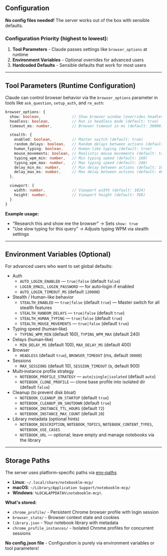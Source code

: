 ## Configuration

**No config files needed!** The server works out of the box with sensible defaults.

### Configuration Priority (highest to lowest):
1. **Tool Parameters** - Claude passes settings like `browser_options` at runtime
2. **Environment Variables** - Optional overrides for advanced users
3. **Hardcoded Defaults** - Sensible defaults that work for most users

---

## Tool Parameters (Runtime Configuration)

Claude can control browser behavior via the `browser_options` parameter in tools like `ask_question`, `setup_auth`, and `re_auth`:

```typescript
browser_options: {
  show: boolean,              // Show browser window (overrides headless)
  headless: boolean,          // Run in headless mode (default: true)
  timeout_ms: number,         // Browser timeout in ms (default: 30000)

  stealth: {
    enabled: boolean,         // Master switch (default: true)
    random_delays: boolean,   // Random delays between actions (default: true)
    human_typing: boolean,    // Human-like typing (default: true)
    mouse_movements: boolean, // Realistic mouse movements (default: true)
    typing_wpm_min: number,   // Min typing speed (default: 160)
    typing_wpm_max: number,   // Max typing speed (default: 240)
    delay_min_ms: number,     // Min delay between actions (default: 100)
    delay_max_ms: number,     // Max delay between actions (default: 400)
  },

  viewport: {
    width: number,            // Viewport width (default: 1024)
    height: number,           // Viewport height (default: 768)
  }
}
```

**Example usage:**
- "Research this and show me the browser" → Sets `show: true`
- "Use slow typing for this query" → Adjusts typing WPM via stealth settings

---

## Environment Variables (Optional)

For advanced users who want to set global defaults:
- Auth
  - `AUTO_LOGIN_ENABLED` — `true|false` (default `false`)
  - `LOGIN_EMAIL`, `LOGIN_PASSWORD` — for auto‑login if enabled
  - `AUTO_LOGIN_TIMEOUT_MS` (default `120000`)
- Stealth / Human-like behavior
  - `STEALTH_ENABLED` — `true|false` (default `true`) — Master switch for all stealth features
  - `STEALTH_RANDOM_DELAYS` — `true|false` (default `true`)
  - `STEALTH_HUMAN_TYPING` — `true|false` (default `true`)
  - `STEALTH_MOUSE_MOVEMENTS` — `true|false` (default `true`)
- Typing speed (human‑like)
  - `TYPING_WPM_MIN` (default 160), `TYPING_WPM_MAX` (default 240)
- Delays (human‑like)
  - `MIN_DELAY_MS` (default 100), `MAX_DELAY_MS` (default 400)
- Browser
  - `HEADLESS` (default `true`), `BROWSER_TIMEOUT` (ms, default `30000`)
- Sessions
  - `MAX_SESSIONS` (default 10), `SESSION_TIMEOUT` (s, default 900)
- Multi‑instance profile strategy
  - `NOTEBOOK_PROFILE_STRATEGY` — `auto|single|isolated` (default `auto`)
  - `NOTEBOOK_CLONE_PROFILE` — clone base profile into isolated dir (default `false`)
- Cleanup (to prevent disk bloat)
  - `NOTEBOOK_CLEANUP_ON_STARTUP` (default `true`)
  - `NOTEBOOK_CLEANUP_ON_SHUTDOWN` (default `true`)
  - `NOTEBOOK_INSTANCE_TTL_HOURS` (default `72`)
  - `NOTEBOOK_INSTANCE_MAX_COUNT` (default `20`)
- Library metadata (optional hints)
  - `NOTEBOOK_DESCRIPTION`, `NOTEBOOK_TOPICS`, `NOTEBOOK_CONTENT_TYPES`, `NOTEBOOK_USE_CASES`
  - `NOTEBOOK_URL` — optional; leave empty and manage notebooks via the library

---

## Storage Paths

The server uses platform-specific paths via [env-paths](https://github.com/sindresorhus/env-paths)
- **Linux**: `~/.local/share/notebooklm-mcp/`
- **macOS**: `~/Library/Application Support/notebooklm-mcp/`
- **Windows**: `%LOCALAPPDATA%\notebooklm-mcp\`

**What's stored:**
- `chrome_profile/` - Persistent Chrome browser profile with login session
- `browser_state/` - Browser context state and cookies
- `library.json` - Your notebook library with metadata
- `chrome_profile_instances/` - Isolated Chrome profiles for concurrent sessions

**No config.json file** - Configuration is purely via environment variables or tool parameters!

